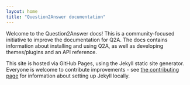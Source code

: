 ```yaml
---
layout: home
title: "Question2Answer documentation"
---
```


Welcome to the Question2Answer docs! This is a community-focused initiative to improve the documentation for Q2A. The docs contains information about installing and using Q2A, as well as developing themes/plugins and an API reference.

This site is hosted via GitHub Pages, using the Jekyll static site generator. Everyone is welcome to contribute improvements - see [the contributing page](/contribute/docs/) for information about setting up Jekyll locally.
